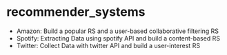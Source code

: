 # recommender_systems

- Amazon: Build a popular RS and a user-based collaborative filtering RS
- Spotify: Extracting Data using spotify API and build a content-based RS
- Twitter: Collect Data with twitter API and build a user-interest RS
